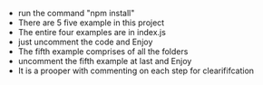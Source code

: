 - run the command "npm install"
- There are 5 five example in this project
- The entire four examples are in index.js
- just uncomment the code and Enjoy
- The fifth example comprises of all the folders
- uncomment the fifth example at last and Enjoy
- It is a prooper with commenting on each step for clearififcation
